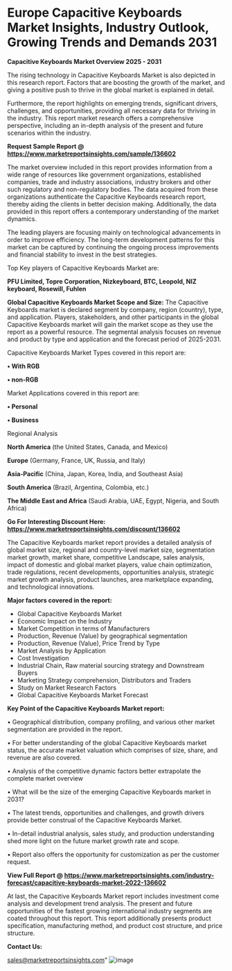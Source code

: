 # Europe Capacitive Keyboards Market Insights, Industry Outlook, Growing Trends and Demands 2031

<Strong> Capacitive Keyboards Market Overview 2025 - 2031</strong>

The rising technology in Capacitive Keyboards Market is also depicted in this research report. Factors that are boosting the growth of the market, and giving a positive push to thrive in the global market is explained in detail.

Furthermore, the report highlights on emerging trends, significant drivers, challenges, and opportunities, providing all necessary data for thriving in the industry. This report market research offers a comprehensive perspective, including an in-depth analysis of the present and future scenarios within the industry.

<strong>Request Sample Report @ <a href=https://www.marketreportsinsights.com/sample/136602>https://www.marketreportsinsights.com/sample/136602</a></strong>

The market overview included in this report provides information from a wide range of resources like government organizations, established companies, trade and industry associations, industry brokers and other such regulatory and non-regulatory bodies. The data acquired from these organizations authenticate the Capacitive Keyboards research report, thereby aiding the clients in better decision making. Additionally, the data provided in this report offers a contemporary understanding of the market dynamics.

The leading players are focusing mainly on technological advancements in order to improve efficiency. The long-term development patterns for this market can be captured by continuing the ongoing process improvements and financial stability to invest in the best strategies.

Top Key players of Capacitive Keyboards Market are:

<strong>PFU Limited, Topre Corporation, Nizkeyboard, BTC, Leopold, NIZ keyboard, Rosewill, Fuhlen</strong>

<strong><b>Global Capacitive Keyboards Market Scope and Size:</b></strong>
The Capacitive Keyboards market is declared segment by company, region (country), type, and application. Players, stakeholders, and other participants in the global Capacitive Keyboards market will gain the market scope as they use the report as a powerful resource. The segmental analysis focuses on revenue and product by type and application and the forecast period of 2025-2031.

Capacitive Keyboards Market Types covered in this report are:

<strong>• With RGB

• non-RGB</strong>

Market Applications covered in this report are:

<strong>• Personal

• Business</strong> 

Regional Analysis

<strong>North America</strong> (the United States, Canada, and Mexico)

<strong>Europe</strong> (Germany, France, UK, Russia, and Italy)

<strong>Asia-Pacific</strong> (China, Japan, Korea, India, and Southeast Asia)

<strong>South America</strong> (Brazil, Argentina, Colombia, etc.)

<strong>The Middle East and Africa</strong> (Saudi Arabia, UAE, Egypt, Nigeria, and South Africa)

<strong>Go For Interesting Discount Here: <a href=https://www.marketreportsinsights.com/discount/136602>https://www.marketreportsinsights.com/discount/136602</a></strong>

The Capacitive Keyboards market report provides a detailed analysis of global market size, regional and country-level market size, segmentation market growth, market share, competitive Landscape, sales analysis, impact of domestic and global market players, value chain optimization, trade regulations, recent developments, opportunities analysis, strategic market growth analysis, product launches, area marketplace expanding, and technological innovations.

<strong><b>Major factors covered in the report:</b></strong>
<ul>
  <li>Global Capacitive Keyboards Market </li>
  <li>Economic Impact on the Industry</li>
  <li>Market Competition in terms of Manufacturers</li>
  <li>Production, Revenue (Value) by geographical segmentation</li>
  <li>Production, Revenue (Value), Price Trend by Type</li>
  <li>Market Analysis by Application</li>
  <li>Cost Investigation</li>
  <li>Industrial Chain, Raw material sourcing strategy and Downstream Buyers</li>
  <li>Marketing Strategy comprehension, Distributors and Traders</li>
  <li>Study on Market Research Factors</li>
  <li>Global Capacitive Keyboards Market Forecast</li>
</ul>

<strong><b>Key Point of the Capacitive Keyboards Market report:</b></strong>

• Geographical distribution, company profiling, and various other market segmentation are provided in the report.

• For better understanding of the global Capacitive Keyboards market status, the accurate market valuation which comprises of size, share, and revenue are also covered.

• Analysis of the competitive dynamic factors better extrapolate the complete market overview

• What will be the size of the emerging Capacitive Keyboards market in 2031?

• The latest trends, opportunities and challenges, and growth drivers provide better construal of the Capacitive Keyboards Market.

• In-detail industrial analysis, sales study, and production understanding shed more light on the future market growth rate and scope.

• Report also offers the opportunity for customization as per the customer request.

<strong><b>View Full Report @ <a href=https://www.marketreportsinsights.com/industry-forecast/capacitive-keyboards-market-2022-136602>https://www.marketreportsinsights.com/industry-forecast/capacitive-keyboards-market-2022-136602</a></b></strong>


At last, the Capacitive Keyboards Market report includes investment come analysis and development trend analysis. The present and future opportunities of the fastest growing international industry segments are coated throughout this report. This report additionally presents product specification, manufacturing method, and product cost structure, and price structure.

<strong>Contact Us:</strong>

sales@marketreportsinsights.com"
![image](https://github.com/user-attachments/assets/80ee5d9e-5cc1-4f22-8a29-e432ac527178)
